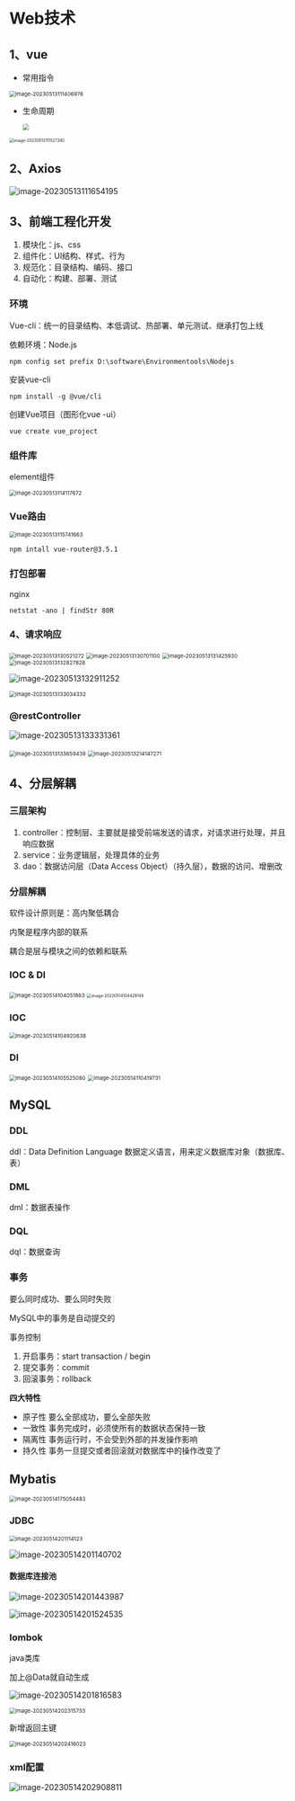 # Web技术

## 1、vue

- 常用指令

<img src="https://tyangjian.oss-cn-shanghai.aliyuncs.com/tmp/202305131114078.png" alt="image-20230513111406976" style="zoom:67%;" />

- 生命周期

  <img src="https://tyangjian.oss-cn-shanghai.aliyuncs.com/tmp/202305131114228.png" style="zoom: 67%;" />

<img src="https://tyangjian.oss-cn-shanghai.aliyuncs.com/tmp/202305131115454.png" alt="image-20230513111527340" style="zoom: 50%;" />

## 2、Axios

![image-20230513111654195](https://tyangjian.oss-cn-shanghai.aliyuncs.com/tmp/202305131116259.png)

## 3、前端工程化开发

1. 模块化：js、css
2. 组件化：UI结构、样式、行为
3. 规范化：目录结构、编码、接口
4. 自动化：构建、部署、测试

### 环境

Vue-cli：统一的目录结构、本低调试、热部署、单元测试、继承打包上线

依赖环境：Node.js

~~~shell
npm config set prefix D:\software\Environmentools\Nodejs	
~~~

安装vue-cli

~~~shell
npm install -g @vue/cli
~~~

创建Vue项目（图形化vue -ui）

~~~shell
vue create vue_project
~~~

### 组件库

element组件

<img src="https://tyangjian.oss-cn-shanghai.aliyuncs.com/tmp/202305131141747.png" alt="image-20230513114117672" style="zoom: 67%;" />

### Vue路由

<img src="https://tyangjian.oss-cn-shanghai.aliyuncs.com/tmp/202305131157734.png" alt="image-20230513115741663" style="zoom:67%;" />

~~~shell
npm intall vue-router@3.5.1
~~~

### 打包部署

nginx

~~~shell
netstat -ano | findStr 80R
~~~

### 4、请求响应

<img src="https://tyangjian.oss-cn-shanghai.aliyuncs.com/tmp/202305131305388.png" alt="image-20230513130521272" style="zoom:67%;" />

<img src="https://tyangjian.oss-cn-shanghai.aliyuncs.com/tmp/202305131307249.png" alt="image-20230513130701100" style="zoom:67%;" />

<img src="https://tyangjian.oss-cn-shanghai.aliyuncs.com/tmp/202305131314020.png" alt="image-20230513131425930" style="zoom:67%;" />

<img src="https://tyangjian.oss-cn-shanghai.aliyuncs.com/tmp/202305131328887.png" alt="image-20230513132827828" style="zoom:67%;" />

![image-20230513132911252](https://tyangjian.oss-cn-shanghai.aliyuncs.com/tmp/202305131329327.png)

<img src="https://tyangjian.oss-cn-shanghai.aliyuncs.com/tmp/202305131330374.png" alt="image-20230513133034332" style="zoom:67%;" />

### @restController

![image-20230513133331361](https://tyangjian.oss-cn-shanghai.aliyuncs.com/tmp/202305131333405.png)

<img src="https://tyangjian.oss-cn-shanghai.aliyuncs.com/tmp/202305131336495.png" alt="image-20230513133659439" style="zoom:67%;" />

<img src="https://tyangjian.oss-cn-shanghai.aliyuncs.com/tmp/202305132146667.png" alt="image-20230513214147271" style="zoom:67%;" />

## 4、分层解耦

### 三层架构

1. controller：控制层、主要就是接受前端发送的请求，对请求进行处理，并且响应数据
2. service：业务逻辑层，处理具体的业务
3. dao：数据访问层（Data Access Object）（持久层），数据的访问、增删改

### 分层解耦

软件设计原则是：高内聚低耦合

内聚是程序内部的联系

耦合是层与模块之间的依赖和联系

### IOC & DI

<img src="https://tyangjian.oss-cn-shanghai.aliyuncs.com/tmp/202305141040063.png" alt="image-20230514104051863" style="zoom:67%;" />

<img src="https://tyangjian.oss-cn-shanghai.aliyuncs.com/tmp/202305141044328.png" alt="image-20230514104429149" style="zoom: 50%;" />

### IOC

<img src="https://tyangjian.oss-cn-shanghai.aliyuncs.com/tmp/202305141049762.png" alt="image-20230514104920638" style="zoom:67%;" />

### DI

<img src="https://tyangjian.oss-cn-shanghai.aliyuncs.com/tmp/202305141055138.png" alt="image-20230514105525080" style="zoom:67%;" />

<img src="https://tyangjian.oss-cn-shanghai.aliyuncs.com/tmp/202305141104877.png" alt="image-20230514110419731" style="zoom:67%;" />

## MySQL

### DDL

ddl：Data Definition Language 数据定义语言，用来定义数据库对象（数据库、表）

### DML

dml：数据表操作

### DQL

dql：数据查询

### 事务

要么同时成功、要么同时失败

MySQL中的事务是自动提交的

事务控制

1. 开启事务：start transaction / begin
2. 提交事务：commit
3. 回滚事务：rollback

**四大特性**

- 原子性 要么全部成功，要么全部失败
- 一致性 事务完成时，必须使所有的数据状态保持一致
- 隔离性 事务运行时，不会受到外部的并发操作影响
- 持久性 事务一旦提交或者回滚就对数据库中的操作改变了



## Mybatis

<img src="https://tyangjian.oss-cn-shanghai.aliyuncs.com/tmp/202305141751637.png" alt="image-20230514175054483" style="zoom:67%;" />

### JDBC

<img src="https://tyangjian.oss-cn-shanghai.aliyuncs.com/tmp/202305142013108.png" alt="image-20230514201114123" style="zoom:67%;" />

![image-20230514201140702](https://tyangjian.oss-cn-shanghai.aliyuncs.com/tmp/202305142013021.png)

#### 数据库连接池

![image-20230514201443987](https://tyangjian.oss-cn-shanghai.aliyuncs.com/tmp/202305142014057.png)

![image-20230514201524535](https://tyangjian.oss-cn-shanghai.aliyuncs.com/tmp/202305142015613.png)

### lombok

java类库

加上@Data就自动生成

![image-20230514201816583](https://tyangjian.oss-cn-shanghai.aliyuncs.com/tmp/202305142018721.png)

<img src="https://tyangjian.oss-cn-shanghai.aliyuncs.com/tmp/202305142023851.png" alt="image-20230514202315733" style="zoom:67%;" />

新增返回主键

<img src="https://tyangjian.oss-cn-shanghai.aliyuncs.com/tmp/202305142024177.png" alt="image-20230514202416023" style="zoom:67%;" />

### xml配置

![image-20230514202908811](https://tyangjian.oss-cn-shanghai.aliyuncs.com/tmp/202305142029989.png)